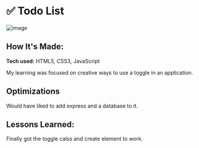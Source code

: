 # ✅  Todo List
![image](https://user-images.githubusercontent.com/101963767/172075460-e7ecc37a-fb55-439f-9372-7108024c36c7.png)

## How It's Made:

**Tech used:** HTML5, CSS3, JavaScript

My learning was focused on creative ways to use a toggle in an application.

## Optimizations

Would have liked to add express and a database to it.

## Lessons Learned:

Finally got the toggle calss and create element to work.

